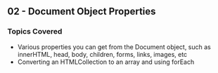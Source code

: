 ## 02 - Document Object Properties

### Topics Covered

- Various properties you can get from the Document object, such as innerHTML, head, body, children, forms, links, images, etc
- Converting an HTMLCollection to an array and using forEach
